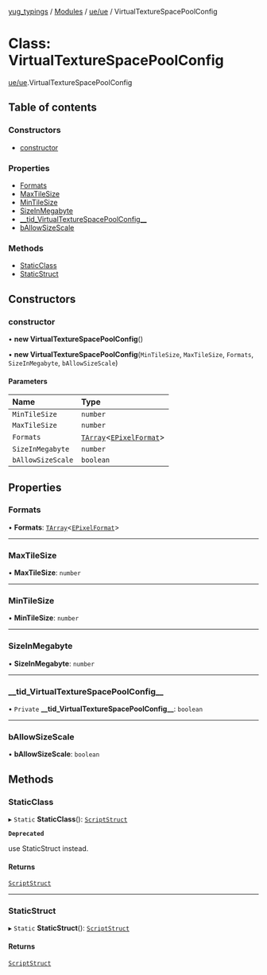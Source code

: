 [yug_typings](../README.md) / [Modules](../modules.md) / [ue/ue](../modules/ue_ue.md) / VirtualTextureSpacePoolConfig

# Class: VirtualTextureSpacePoolConfig

[ue/ue](../modules/ue_ue.md).VirtualTextureSpacePoolConfig

## Table of contents

### Constructors

- [constructor](ue_ue.VirtualTextureSpacePoolConfig.md#constructor)

### Properties

- [Formats](ue_ue.VirtualTextureSpacePoolConfig.md#formats)
- [MaxTileSize](ue_ue.VirtualTextureSpacePoolConfig.md#maxtilesize)
- [MinTileSize](ue_ue.VirtualTextureSpacePoolConfig.md#mintilesize)
- [SizeInMegabyte](ue_ue.VirtualTextureSpacePoolConfig.md#sizeinmegabyte)
- [\_\_tid\_VirtualTextureSpacePoolConfig\_\_](ue_ue.VirtualTextureSpacePoolConfig.md#__tid_virtualtexturespacepoolconfig__)
- [bAllowSizeScale](ue_ue.VirtualTextureSpacePoolConfig.md#ballowsizescale)

### Methods

- [StaticClass](ue_ue.VirtualTextureSpacePoolConfig.md#staticclass)
- [StaticStruct](ue_ue.VirtualTextureSpacePoolConfig.md#staticstruct)

## Constructors

### constructor

• **new VirtualTextureSpacePoolConfig**()

• **new VirtualTextureSpacePoolConfig**(`MinTileSize`, `MaxTileSize`, `Formats`, `SizeInMegabyte`, `bAllowSizeScale`)

#### Parameters

| Name | Type |
| :------ | :------ |
| `MinTileSize` | `number` |
| `MaxTileSize` | `number` |
| `Formats` | [`TArray`](../interfaces/ue_puerts.TArray.md)<[`EPixelFormat`](../enums/ue_ue.EPixelFormat.md)\> |
| `SizeInMegabyte` | `number` |
| `bAllowSizeScale` | `boolean` |

## Properties

### Formats

• **Formats**: [`TArray`](../interfaces/ue_puerts.TArray.md)<[`EPixelFormat`](../enums/ue_ue.EPixelFormat.md)\>

___

### MaxTileSize

• **MaxTileSize**: `number`

___

### MinTileSize

• **MinTileSize**: `number`

___

### SizeInMegabyte

• **SizeInMegabyte**: `number`

___

### \_\_tid\_VirtualTextureSpacePoolConfig\_\_

• `Private` **\_\_tid\_VirtualTextureSpacePoolConfig\_\_**: `boolean`

___

### bAllowSizeScale

• **bAllowSizeScale**: `boolean`

## Methods

### StaticClass

▸ `Static` **StaticClass**(): [`ScriptStruct`](ue_ue.ScriptStruct.md)

**`Deprecated`**

use StaticStruct instead.

#### Returns

[`ScriptStruct`](ue_ue.ScriptStruct.md)

___

### StaticStruct

▸ `Static` **StaticStruct**(): [`ScriptStruct`](ue_ue.ScriptStruct.md)

#### Returns

[`ScriptStruct`](ue_ue.ScriptStruct.md)
